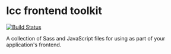 # lcc frontend toolkit

[![Build Status](https://travis-ci.org/lccgov/lcc_frontend_toolkit.svg?branch=master)](https://travis-ci.org/lccgov/lcc_frontend_toolkit)

A collection of Sass and JavaScript files for using as part of your
application's frontend.